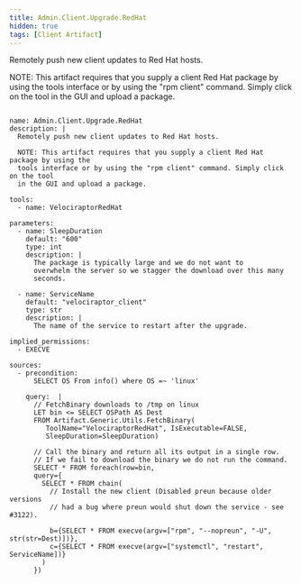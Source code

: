 ```yaml
---
title: Admin.Client.Upgrade.RedHat
hidden: true
tags: [Client Artifact]
---
```


Remotely push new client updates to Red Hat hosts.

NOTE: This artifact requires that you supply a client Red Hat package by using the
tools interface or by using the "rpm client" command. Simply click on the tool
in the GUI and upload a package.


<pre><code class="language-yaml">
name: Admin.Client.Upgrade.RedHat
description: |
  Remotely push new client updates to Red Hat hosts.

  NOTE: This artifact requires that you supply a client Red Hat package by using the
  tools interface or by using the "rpm client" command. Simply click on the tool
  in the GUI and upload a package.

tools:
  - name: VelociraptorRedHat

parameters:
  - name: SleepDuration
    default: "600"
    type: int
    description: |
      The package is typically large and we do not want to
      overwhelm the server so we stagger the download over this many
      seconds.

  - name: ServiceName
    default: "velociraptor_client"
    type: str
    description: |
      The name of the service to restart after the upgrade.

implied_permissions:
  - EXECVE

sources:
  - precondition:
      SELECT OS From info() where OS =~ 'linux'

    query:  |
      // FetchBinary downloads to /tmp on linux
      LET bin &lt;= SELECT OSPath AS Dest
      FROM Artifact.Generic.Utils.FetchBinary(
         ToolName="VelociraptorRedHat", IsExecutable=FALSE,
         SleepDuration=SleepDuration)

      // Call the binary and return all its output in a single row.
      // If we fail to download the binary we do not run the command.
      SELECT * FROM foreach(row=bin,
      query={
        SELECT * FROM chain(
          // Install the new client (Disabled preun because older versions
          // had a bug where preun would shut down the service - see #3122).

          b={SELECT * FROM execve(argv=["rpm", "--nopreun", "-U", str(str=Dest)])},
          c={SELECT * FROM execve(argv=["systemctl", "restart", ServiceName])}
        )
      })

</code></pre>

